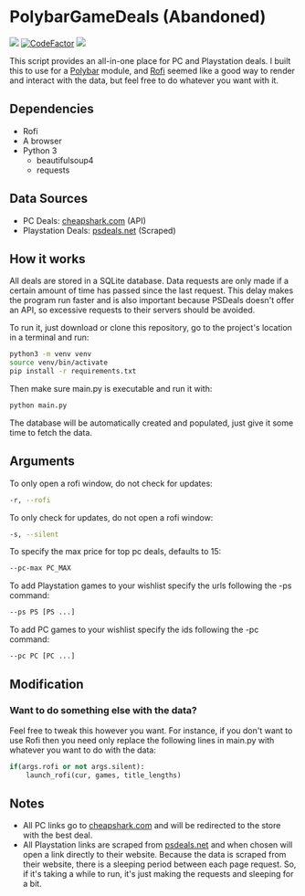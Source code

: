 # PolybarGameDeals (Abandoned)

<!-- ![](https://img.shields.io/tokei/lines/github/nedthedev/PolybarGameDeals) -->
![](https://img.shields.io/github/repo-size/nedthedev/PolybarGameDeals.svg?label=Repo%20size)
[![CodeFactor](https://www.codefactor.io/repository/github/nedthedev/polybargamedeals/badge)](https://www.codefactor.io/repository/github/nedthedev/polybargamedeals)
![](https://img.shields.io/github/license/nedthedev/PolybarGameDeals)

This script provides an all-in-one place for PC and Playstation deals. I built this to use for a [Polybar](https://github.com/polybar/polybar) module, and [Rofi](https://github.com/davatorium/rofi) seemed like a good way to render and interact with the data, but feel free to do whatever you want with it.

## Dependencies
  - Rofi
  - A browser
  - Python 3
    - beautifulsoup4
    - requests

## Data Sources
  - PC Deals: [cheapshark.com](https://www.cheapshark.com/) (API)
  - Playstation Deals: [psdeals.net](https://psdeals.net/) (Scraped)
## How it works
All deals are stored in a SQLite database. Data requests are only made if a certain amount of time has passed since the last request. This delay makes the program run faster and is also important because PSDeals doesn't offer an API, so excessive requests to their servers should be avoided.

To run it, just download or clone this repository, go to the project's location in a terminal and run:
```bash
python3 -m venv venv
source venv/bin/activate
pip install -r requirements.txt
```
Then make sure main.[]()py is executable and run it with:
```bash
python main.py
```
The database will be automatically created and populated, just give it some time to fetch the data.
## Arguments
To only open a rofi window, do not check for updates:
```bash
-r, --rofi
```
To only check for updates, do not open a rofi window:
```bash
-s, --silent
```
<!-- To show prices and deals available for Playstation Plus subscribers:
```bash
-p, --ps-plus
``` -->
To specify the max price for top pc deals, defaults to 15:
```bash
--pc-max PC_MAX
```
To add Playstation games to your wishlist specify the urls following the -ps command:
```bash
--ps PS [PS ...]
```
To add PC games to your wishlist specify the ids following the -pc command:
```bash
--pc PC [PC ...]
```

## Modification
### Want to do something else with the data?
Feel free to tweak this however you want. For instance, if you don't want to use Rofi then you need only replace the following lines in main.[]()py with whatever you want to do with the data:
```python
if(args.rofi or not args.silent):
    launch_rofi(cur, games, title_lengths)
```

## Notes
  - All PC links go to [cheapshark.com](https://www.cheapshark.com/) and will be redirected to the store with the best deal.
  - All Playstation links are scraped from [psdeals.net](https://psdeals.net/) and when chosen will open a link directly to their website. Because the data is scraped from their website, there is a sleeping period between each page request. So, if it's taking a while to run, it's just making the requests and sleeping for a bit.
